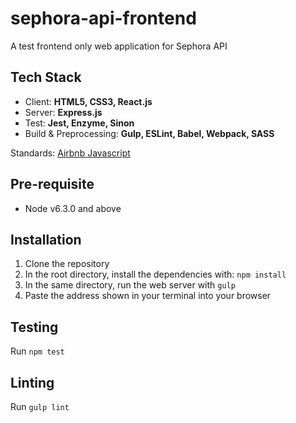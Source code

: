 # sephora-api-frontend

A test frontend only web application for Sephora API

## Tech Stack
* Client: **HTML5, CSS3, React.js**
* Server: **Express.js**
* Test: **Jest, Enzyme, Sinon**
* Build & Preprocessing: **Gulp, ESLint, Babel, Webpack, SASS**

Standards: [Airbnb Javascript](https://github.com/airbnb/javascript)

## Pre-requisite
* Node v6.3.0 and above

## Installation
1. Clone the repository
2. In the root directory, install the dependencies with: `npm install`
3. In the same directory, run the web server with `gulp`
4. Paste the address shown in your terminal into your browser

## Testing
Run `npm test`

## Linting
Run `gulp lint`

